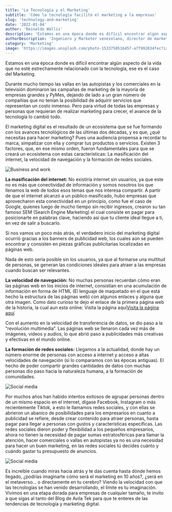 ```yaml
---
title: 'La Tecnología y el Marketing'
subtitle: 'Cómo la tecnología facilitó el marketing a la empresas'
slug: 'technology-and-marketing'
date: '2022-01-04'
author: 'Reinaldo Wallis'
description: 'Estamos en una época donde es difícil encontrar algún aspecto de la vida que no esté estrechamente relacionado con la tecnología, ese es el caso del Marketing'
authorDescription: 'Ingeniero y Marketer venezolano, director de marketing de Avila Tek'
category: 'Marketing'
image: 'https://images.unsplash.com/photo-1533750516457-a7f992034fec?ixlib=rb-1.2.1&ixid=MnwxMjA3fDB8MHxwaG90by1wYWdlfHx8fGVufDB8fHx8&auto=format&fit=crop&w=3006&q=80'
---
```


Estamos en una época donde es difícil encontrar algún aspecto de la vida que no esté estrechamente relacionado con la tecnología, ese es el caso del Marketing.

Durante mucho tiempo las vallas en las autopistas y los comerciales en la televisión dominaron las campañas de marketing de la mayoría de empresas grandes y PyMes, dejando de lado a un gran número de compañías que no tenían la posibilidad de adquirir servicios que representan un costo inmenso. Pero para virtud de todas las empresas y personas que requieran de realizar marketing para crecer, el avance de la tecnología lo cambió todo.

El marketing digital es el resultado de un ecosistema que se fue formando con los avances tecnológicos de las últimas dos décadas, y es que, ¿qué necesitas para hacer marketing? Pues una audiencia propensa a recordar tu marca, simpatizar con ella y comprar tus productos o servicios. Existen 3 factores, que, en ese mismo orden, fueron fundamentales para que se creará un ecosistema con estas características: La masificación del internet, la velocidad de navegación y la formación de redes sociales.

<!-- First image -->
<img src="https://images.unsplash.com/photo-1533750516457-a7f992034fec?ixlib=rb-1.2.1&ixid=MnwxMjA3fDB8MHxwaG90by1wYWdlfHx8fGVufDB8fHx8&auto=format&fit=crop&w=3006&q=80" alt="Business and work" className="w-full h-half lg:h-20 rounded-sm py-4" />

<strong>La masificación del internet:</strong> No existiría internet sin usuarios, ya que este no es más que conectividad de información y somos nosotros los que llenamos la web de todos esos temas que nos interesa compartir. A partir de que el internet alcanzó a un público masificado, hubo empresas que aprovecharon esta conectividad en un principio, como fue el caso de Google, quienes luego de mucho tiempo sin recibir ingresos, crearon su tan famoso SEM (Search Engine Marketing) el cual consiste en pagar para posicionarte en palabras clave, haciendo así que tu cliente ideal llegue a ti, en vez de salir a buscarlo.

Si nos vamos un poco más atrás, el verdadero inicio del marketing digital ocurrió gracias a los banners de publicidad web, los cuales aún se pueden encontrar y consisten en piezas gráficas publicitarias localizadas en páginas web.

Nada de esto sería posible sin los usuarios, ya que al formarse una multitud de personas, se generan las condiciones ideales para atraer a las empresas cuando buscan ser relevantes.

<strong>La velocidad de navegación:</strong> No muchas personas recuerdan cómo eran las páginas web en los inicios de internet, consistían en una acumulación de información en forma de HTML (El lenguaje de maquetado en el que está hecho la estructura de las páginas web) con algunos enlaces y alguna que otra imagen. Como dato curioso te dejo el enlace de la primera página web de la historia, la cual aun esta online: <a src="http://info.cern.ch/hypertext/WWW/TheProject.html" target="_blank">Visita la página aquí</a>[Visita la página aquí](http://info.cern.ch/hypertext/WWW/TheProject.html)

Con el aumento en la velocidad de transferencia de datos, se dio paso a la “revolución multimedia”. Las páginas web se llenaron cada vez más de imágenes, videos y audios, lo que abrió paso a publicidades más creativas y efectivas en el mundo online.

<strong>La formación de redes sociales:</strong> Llegamos a la actualidad, donde hay un número enorme de personas con acceso a internet y acceso a altas velocidades de navegación (si lo comparamos con las épocas antiguas). El hecho de poder compartir grandes cantidades de datos con muchas personas dio paso hacia la naturaleza humana, a la formación de comunidades.

<!-- Second image -->
<img src="https://images.unsplash.com/photo-1611926653458-09294b3142bf?ixlib=rb-1.2.1&ixid=MnwxMjA3fDB8MHxwaG90by1wYWdlfHx8fGVufDB8fHx8&auto=format&fit=crop&w=1770&q=80" alt="Social media" className="w-full h-half lg:h-third rounded-sm py-4" />

Por muchos años han habido intentos exitosos de agrupar personas dentro de un mismo espacio en el internet, dígase Facebook, Instagram o más recientemente Tiktok, a esto le llamamos redes sociales, y con ellas se abrieron un abanico de posibilidades para los empresarios en cuanto a publicidad se refiere, desde crear contenido para atraer personas, hasta pagar para llegar a personas con gustos y características específicas.
Las redes sociales dieron poder y flexibilidad a los pequeños empresarios, ahora no tienen la necesidad de pagar sumas estratosféricas para llamar la atención, hacer comerciales o vallas en autopistas ya no es una necesidad para hacer un buen marketing, en las redes sociales tú decides cuánto y cuándo gastar tu presupuesto de anuncios.

<!-- Third image -->
<img src="https://images.unsplash.com/photo-1446776653964-20c1d3a81b06?ixlib=rb-1.2.1&ixid=MnwxMjA3fDB8MHxwaG90by1wYWdlfHx8fGVufDB8fHx8&auto=format&fit=crop&w=1771&q=80" alt="Social media" className="w-full h-half lg:h-third rounded-sm py-4" />

Es increíble cuando miras hacia atrás y te das cuenta hasta dónde hemos llegado, ¿podrías imaginarte cómo será el marketing en 10 años?, ¿será en el metaverso… o directamente en tu cerebro? Viendo la velocidad con que las tecnologías se han venido desarrollando, el límite es tu imaginación.
Vivimos en una etapa dorada para empresas de cualquier tamaño, te invito a que sigas al tanto del Blog de Avila Tek para que te enteres de las tendencias de tecnología y marketing digital.
